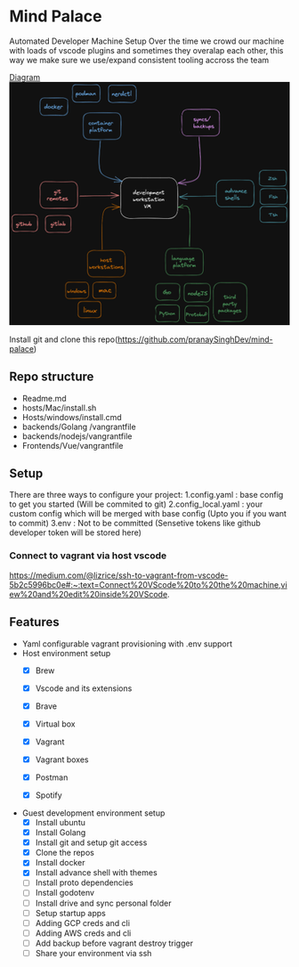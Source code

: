 # Mind Palace
Automated Developer Machine Setup
Over the time we crowd our machine with loads of vscode plugins and sometimes they overalap each other, this way we make sure we use/expand consistent tooling accross the team

[Diagram](./diagram.png) <img src="./diagram.png" width="900">

Install git and clone this repo(https://github.com/pranaySinghDev/mind-palace)

## Repo structure
- Readme.md
- hosts/Mac/install.sh
- Hosts/windows/install.cmd
- backends/Golang /vangrantfile
- backends/nodejs/vangrantfile
- Frontends/Vue/vangrantfile

## Setup
There are three ways to configure your project:
1.config.yaml : base config to get you started (Will be commited to git)
2.config_local.yaml : your custom config which will be merged with base config (Upto you if you want to commit)
3.env : Not to be committed (Sensetive tokens like github developer token will be stored here)

### Connect to vagrant via host vscode
https://medium.com/@lizrice/ssh-to-vagrant-from-vscode-5b2c5996bc0e#:~:text=Connect%20VScode%20to%20the%20machine,view%20and%20edit%20inside%20VScode.



## Features
* Yaml configurable vagrant provisioning with .env support 
* Host environment setup
    - [X] Brew
    - [X] Vscode and its extensions
    - [X] Brave
    - [X] Virtual box
    - [X] Vagrant 
    - [X] Vagrant boxes
    - [X] Postman
    - [X] Spotify


* Guest development environment setup
    - [X] Install ubuntu
    - [X] Install Golang
    - [X] Install git and setup git access
    - [X] Clone the repos
    - [X] Install docker
    - [X] Install advance shell with themes
    - [ ] Install proto dependencies
    - [ ] Install godotenv
    - [ ] Install drive and sync personal folder
    - [ ] Setup startup apps 
    - [ ] Adding GCP creds and cli
    - [ ] Adding AWS creds and cli 
    - [ ] Add backup before vagrant destroy trigger 
    - [ ] Share your environment via ssh
